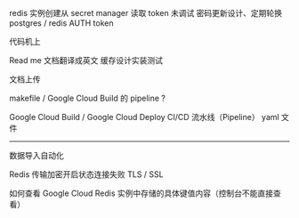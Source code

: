 redis 实例创建从 secret manager 读取 token 未调试
密码更新设计、定期轮换 postgres / redis AUTH token

代码机上

Read me
文档翻译成英文
缓存设计实装测试

文档上传

makefile / Google Cloud Build 的 pipeline ?

Google Cloud Build / Google Cloud Deploy CI/CD 流水线（Pipeline）
yaml 文件

------------------------------

数据导入自动化

Redis 传输加密开启状态连接失败 TLS / SSL

如何查看 Google Cloud Redis 实例中存储的具体键值内容（控制台不能直接查看）
